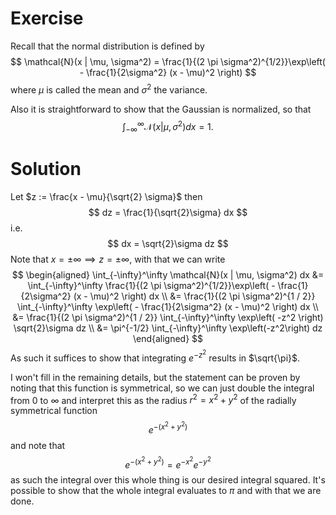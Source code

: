 # Exercise
Recall that the normal distribution is defined by
$$
\mathcal{N}(x | \mu, \sigma^2) = \frac{1}{(2 \pi \sigma^2)^{1/2}}\exp\left( - \frac{1}{2\sigma^2} (x - \mu)^2 \right)
$$
where $\mu$ is called the mean and $\sigma^2$ the variance.

Also it is straightforward to show that the Gaussian is normalized, so that
$$
\int_{-\infty}^\infty \mathcal{N}(x | \mu, \sigma^2) dx = 1.
$$

# Solution
Let $z := \frac{x - \mu}{\sqrt{2} \sigma}$ then
$$
dz = \frac{1}{\sqrt{2}\sigma} dx
$$
i.e.
$$
dx = \sqrt{2}\sigma dz
$$
Note that $x = \pm \infty \implies z = \pm \infty$, with that we can write
$$
\begin{aligned}
\int_{-\infty}^\infty \mathcal{N}(x | \mu, \sigma^2) dx &= \int_{-\infty}^\infty \frac{1}{(2 \pi \sigma^2)^{1/2}}\exp\left( - \frac{1}{2\sigma^2} (x - \mu)^2 \right) dx \\
&= \frac{1}{(2 \pi \sigma^2)^{1 / 2}} \int_{-\infty}^\infty \exp\left( - \frac{1}{2\sigma^2} (x - \mu)^2 \right) dx \\
&= \frac{1}{(2 \pi \sigma^2)^{1 / 2}} \int_{-\infty}^\infty \exp\left( -z^2 \right) \sqrt{2}\sigma dz \\
&= \pi^{-1/2} \int_{-\infty}^\infty \exp\left(-z^2\right) dz
\end{aligned}
$$
As such it suffices to show that integrating $e^{-z^2}$ results in $\sqrt{\pi}$.

I won't fill in the remaining details, but the statement can be proven by noting that this function is symmetrical, so we can just double the integral from $0$ to $\infty$ and interpret this as the radius $r^2 = x^2 + y^2$ of the radially symmetrical function
$$
e^{-(x^2 + y^2)}
$$
and note that
$$
e^{-(x^2 + y^2)} = e^{-x^2}e^{-y^2}
$$
as such the integral over this whole thing is our desired integral squared. It's possible to show that the whole integral evaluates to $\pi$ and with that we are done.